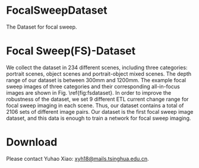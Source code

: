 # FocalSweepDataset
The Dataset for focal sweep.

# Focal Sweep(FS)-Dataset
We collect the dataset in 234 different scenes, including three categories: portrait scenes, object scenes and portrait-object mixed scenes. The depth range of our dataset is between 300mm and 1200mm. The example focal sweep images of three categories and their corresponding all-in-focus images are shown in Fig. \ref{fig:fsdataset}. In order to improve the robustness of the dataset, we set 9 different ETL current change range for focal sweep imaging in each scene. Thus, our dataset contains a total of 2106 sets of different image pairs. Our dataset is the first focal sweep image dataset, and this data is enough to train a network for focal sweep imaging.

# Download
Please contact Yuhao Xiao: xyh18@mails.tsinghua.edu.cn.
